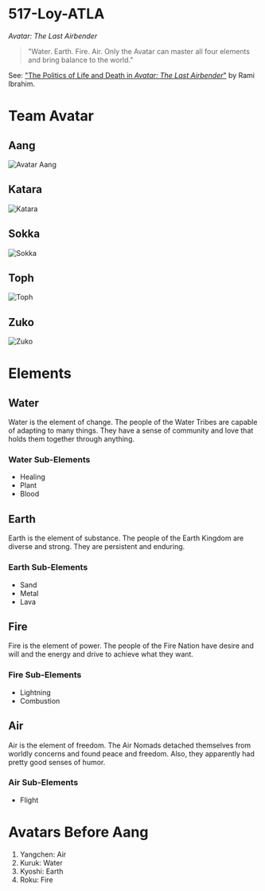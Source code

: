 # 517-Loy-ATLA
_Avatar: The Last Airbender_
> "Water. Earth. Fire. Air. Only the Avatar can master all four elements and bring balance to the world."

See: ["The Politics of Life and Death in _Avatar: The Last Airbender_"](https://ethnicstudies.ucsd.edu/_files/Student%20Projects/Life%20and%20Death%20in%20Avatar.pdf) by Rami Ibrahim.

# Team Avatar

## Aang
![Avatar Aang](https://upload.wikimedia.org/wikipedia/en/8/86/Avatar_Aang.png)

## Katara
![Katara](https://upload.wikimedia.org/wikipedia/en/f/fb/Katara.png)

## Sokka
![Sokka](https://upload.wikimedia.org/wikipedia/en/c/cc/Sokka.png)

## Toph
![Toph](https://upload.wikimedia.org/wikipedia/en/4/46/Toph_Beifong.png)

## Zuko
![Zuko](https://static.wikia.nocookie.net/shonen-rivals/images/b/be/Zuko_%282%29.png/revision/latest/thumbnail/width/360/height/360?cb=20240701133306)

# Elements

## Water
Water is the element of change. The people of the Water Tribes are capable of adapting to many things. They have a sense of community and love that holds them together through anything.

### Water Sub-Elements
* Healing
* Plant
* Blood

## Earth
Earth is the element of substance. The people of the Earth Kingdom are diverse and strong. They are persistent and enduring.

### Earth Sub-Elements
* Sand
* Metal
* Lava

## Fire
Fire is the element of power. The people of the Fire Nation have desire and will and the energy and drive to achieve what they want.

### Fire Sub-Elements
* Lightning
* Combustion

## Air
Air is the element of freedom. The Air Nomads detached themselves from worldly concerns and found peace and freedom. Also, they apparently had pretty good senses of humor.

### Air Sub-Elements
* Flight

# Avatars Before Aang
1. Yangchen: Air
2. Kuruk: Water
3. Kyoshi: Earth
4. Roku: Fire
